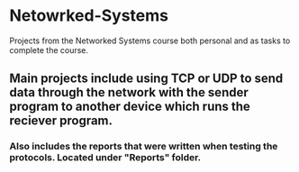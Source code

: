 # Netowrked-Systems
 Projects from the Networked Systems course both personal and as tasks to complete the course.

## Main projects include using TCP or UDP to send data through the network with the sender program to another device which runs the reciever program.
### Also includes the reports that were written when testing the protocols. Located under "Reports" folder.